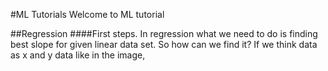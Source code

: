 #ML Tutorials
Welcome to ML tutorial

##Regression
  ####First steps.
  In regression what we need to do is finding best slope for given linear data set. So how can we find it?
  If we think data as x and y data like in the image,
  

